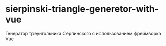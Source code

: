 # sierpinski-triangle-generetor-with-vue
Генератор треунгольника Серпинского с использованием фреймворка Vue
